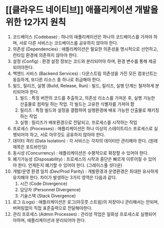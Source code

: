 # [[클라우드 네이티브]] 애플리케이션 개발을 위한 12가지 원칙  
1. 코드베이스 (Codebase) : 하나의 애플리케이션은 하나의 코드베이스를 가져야 하며, 서로 다른 서비스는 코드베이스를 공유하지 않아야 한다.
2. 의존성 (Dependencies) : 애플리케이션은 필요한 의존성을 명시적으로 선언하고, 런타임 환경에 의존하지 않아야 한다.
3. 설정 (Config) : 환경 설정 정보는 코드와 분리되어야 하며, 환경 변수를 통해 제공되어야한다.
4. 백엔드 서비스 (Backend Services) : 다운스트림 의존성을 가진 모든 컴포넌트는 동등하게, 또다른 리소스 중 하나로 취급해야 한다.
5. 빌드, 릴리즈, 실행 (Build, Release, Run) : 빌드, 릴리즈, 실행 단계는 철저하게 분리되어야 한다.
	1. 빌드 : 특정 버전의 코드를 추출하고, 의존성 리소스를 가져온 후, 실행 가능한 산출물로 컴파일 하는 작업. 각 빌드는 고유한 식별자를 가져야 함
	2. 릴리즈 : 특정 빌드와 설정을 결합하여 실행환경에 배포 가능한 산출물로 패키징하는 작업
	3. 실행 : 릴리즈가 배포환경으로 전달되고, 프로세스를 시작하는 작업
6. 프로세스 (Processes) : 애플리케이션은 하나 이상의 스테이트리스 프로세스로 실행되어야 하고, 서로 아무것도 공유하지 않아야 한다.
7. 데이터 격리 (Data Isolation) : 각 서비스는 각자의 데이터만 관리해야 한다. (원래 제목은 포트바인딩)
8. 동시성 (Concurrency) : 애플리케이션은 수평적으로 확장할 수 있어야 한다.
9. 폐기가능성 (Disposability) : 프로세스의 시작과 중단은 빠르게 이루어질 수 있어야 한다. 언제든지 폐기할 수 있어야 한다. (그레이스풀 셧다운)
10. 개발/운영 환경 일치 (Dev/Prod Parity) : 개발환경과 운영환경은 최대한 유사하게 유지해야 한다. 차이가 발생하는 3가지 영역은 다음과 같다.
	1. 시간 (Code Divergence)
	2. 담당자 (Personnel Divergence)
	3. 기술스택 (Stack Divergence)
11. 로그 (Logs) : 애플리케이션은 로그(아웃풋 스트림)의 저장이나 관리해서는 안되며, 버퍼링없이 직접 표준출력으로 전달해야한다.
12. 관리 프로세스 (Admin Processes) : 관리성 작업은 일회성 프로세스로 실행되어야하며, 애플리케이션과 분리되어야 한다.